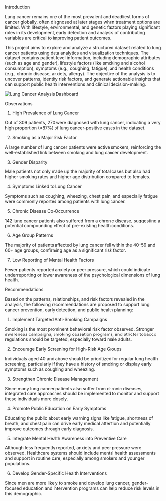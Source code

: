 Introduction 

Lung cancer remains one of the most prevalent and deadliest forms of cancer globally, often diagnosed at later stages when treatment options are limited. With lifestyle, environmental, and genetic factors playing significant roles in its development, early detection and analysis of contributing variables are critical to improving patient outcomes.

This project aims to explore and analyze a structured dataset related to lung cancer patients using data analytics and visualization techniques. The dataset contains patient-level information, including demographic attributes (such as age and gender), lifestyle factors (like smoking and alcohol consumption), symptoms (e.g., coughing, fatigue), and health conditions (e.g., chronic disease, anxiety, allergy). The objective of the analysis is to uncover patterns, identify risk factors, and generate actionable insights that can support public health interventions and clinical decision-making.

![Lung Cancer Analysis Dashboard](https://github.com/user-attachments/assets/ff6929d0-8418-4fca-bcea-9bf5d8caf0aa)

Observations

1. High Prevalence of Lung Cancer

Out of 309 patients, 270 were diagnosed with lung cancer, indicating a very high proportion (≈87%) of lung cancer-positive cases in the dataset.

2. Smoking as a Major Risk Factor

A large number of lung cancer patients were active smokers, reinforcing the well-established link between smoking and lung cancer development.

3. Gender Disparity

Male patients not only made up the majority of total cases but also had higher smoking rates and higher age distribution compared to females.

4. Symptoms Linked to Lung Cancer

Symptoms such as coughing, wheezing, chest pain, and especially fatigue were commonly reported among patients with lung cancer.

5. Chronic Disease Co-Occurrence

142 lung cancer patients also suffered from a chronic disease, suggesting a potential compounding effect of pre-existing health conditions.

6. Age Group Patterns

The majority of patients affected by lung cancer fell within the 40–59 and 60+ age groups, confirming age as a significant risk factor.

7. Low Reporting of Mental Health Factors

Fewer patients reported anxiety or peer pressure, which could indicate underreporting or lower awareness of the psychological dimensions of lung health.

Recommendations

Based on the patterns, relationships, and risk factors revealed in the analysis, the following recommendations are proposed to support lung cancer prevention, early detection, and public health planning:

1. Implement Targeted Anti-Smoking Campaigns

Smoking is the most prominent behavioral risk factor observed. Stronger awareness campaigns, smoking cessation programs, and stricter tobacco regulations should be targeted, especially toward male adults.

2. Encourage Early Screening for High-Risk Age Groups

Individuals aged 40 and above should be prioritized for regular lung health screening, particularly if they have a history of smoking or display early symptoms such as coughing and wheezing.

3. Strengthen Chronic Disease Management

Since many lung cancer patients also suffer from chronic diseases, integrated care approaches should be implemented to monitor and support these individuals more closely.

4. Promote Public Education on Early Symptoms

Educating the public about early warning signs like fatigue, shortness of breath, and chest pain can drive early medical attention and potentially improve outcomes through early diagnosis.

5. Integrate Mental Health Awareness into Preventive Care

Although less frequently reported, anxiety and peer pressure were observed. Healthcare systems should include mental health assessments and support in routine care, especially among smokers and younger populations.

6. Develop Gender-Specific Health Interventions

Since men are more likely to smoke and develop lung cancer, gender-focused education and intervention programs can help reduce risk levels in this demographic.

